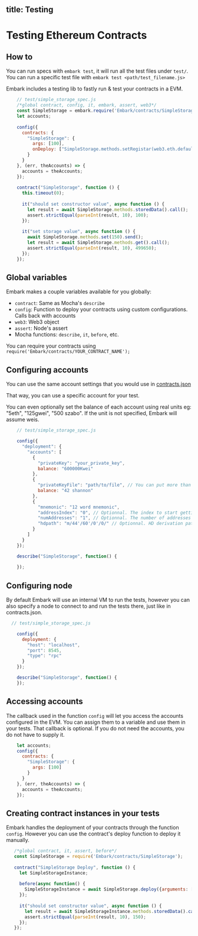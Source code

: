 title: Testing
---

Testing Ethereum Contracts
==========================

## How to

You can run specs with ``embark test``, it will run all the test files under
``test/``. You can run a specific test file with `embark test <path/test_filename.js>`

Embark includes a testing lib to fastly run & test your contracts in a
EVM.

```Javascript
    // test/simple_storage_spec.js
    /*global contract, config, it, embark, assert, web3*/
    const SimpleStorage = embark.require('Embark/contracts/SimpleStorage');
    let accounts;
    
    config({
      contracts: {
        "SimpleStorage": {
          args: [100],
          onDeploy: ["SimpleStorage.methods.setRegistar(web3.eth.defaultAccount).send()"]
        }
      }
    }, (err, theAccounts) => {
      accounts = theAccounts;
    });
    
    contract("SimpleStorage", function () {
      this.timeout(0);
    
      it("should set constructor value", async function () {
        let result = await SimpleStorage.methods.storedData().call();
        assert.strictEqual(parseInt(result, 10), 100);
      });
    
      it("set storage value", async function () {
        await SimpleStorage.methods.set(150).send();
        let result = await SimpleStorage.methods.get().call();
        assert.strictEqual(parseInt(result, 10), 499650);
      });
    });

```

## Global variables

Embark makes a couple variables available for you globally:

- `contract`: Same as Mocha's `describe`
- `config`: Function to deploy your contracts using custom configurations. Calls back with accounts
- `web3`: Web3 object
- `assert`: Node's assert
- Mocha functions: `describe`, `it`, `before`, etc.

You can require your contracts using `require('Embark/contracts/YOUR_CONTRACT_NAME');`

## Configuring accounts

You can use the same account settings that you would use in [contracts.json](https://embark.status.im/docs/contracts.html#Using-accounts-in-a-wallet)

That way, you can use a specific account for your test. 

You can even optionally set the balance of each account using real units eg: "5eth", "125gwei", "500 szabo".
If the unit is not specified, Embark will assume weis.

```Javascript
    // test/simple_storage_spec.js

    config({
      "deployment": {
        "accounts": [
          {
            "privateKey": "your_private_key",
            balance: "600000Kwei"
          },
          {
            "privateKeyFile": "path/to/file", // You can put more than one key, separated by , or ;
            balance: "42 shannon"
          },
          {
            "mnemonic": "12 word mnemonic",
            "addressIndex": "0", // Optionnal. The index to start getting the address
            "numAddresses": "1", // Optionnal. The number of addresses to get
            "hdpath": "m/44'/60'/0'/0/" // Optionnal. HD derivation path
          }
        ]
      }
    });

    describe("SimpleStorage", function() {
      
    });
```

## Configuring node

By default Embark will use an internal VM to run the tests, however you can also
specify a node to connect to and run the tests there, just like in contracts.json.

```Javascript
  // test/simple_storage_spec.js

    config({
      deployment: {
        "host": "localhost",
        "port": 8545,
        "type": "rpc"
      }
    });

    describe("SimpleStorage", function() {
    });
```

## Accessing accounts

The callback used in the function ``config`` will let you access the accounts configured in the EVM. 
You can assign them to a variable and use them in your tests. 
That callback is optional. If you do not need the accounts, you do not have to supply it.

```Javascript
    let accounts;
    config({
      contracts: {
        "SimpleStorage": {
          args: [100]
        }
      }
    }, (err, theAccounts) => {
      accounts = theAccounts;
    });
```

## Creating contract instances in your tests

Embark handles the deployment of your contracts through the function ``config``. 
However you can use the contract's deploy function to deploy it manually.

```Javascript
   /*global contract, it, assert, before*/
   const SimpleStorage = require('Embark/contracts/SimpleStorage');
   
   contract("SimpleStorage Deploy", function () {
     let SimpleStorageInstance;
   
     before(async function() {
       SimpleStorageInstance = await SimpleStorage.deploy({arguments: [150]}).send();
     });
   
     it("should set constructor value", async function () {
       let result = await SimpleStorageInstance.methods.storedData().call();
       assert.strictEqual(parseInt(result, 10), 150);
     });
   });
```

